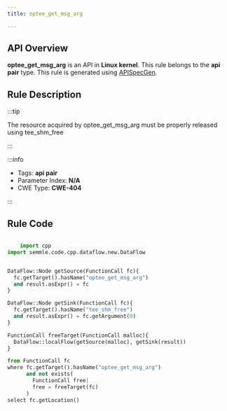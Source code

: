 ```yaml
---
title: optee_get_msg_arg

---
```



## API Overview
**optee_get_msg_arg** is an API in **Linux kernel**. This rule belongs to the **api pair** type. This rule is generated using [APISpecGen](../../tools/APISpecGen).
## Rule Description

:::tip

The resource acquired by optee_get_msg_arg must be properly released using tee_shm_free

:::

:::info

- Tags: **api pair**
- Parameter Index: **N/A**
- CWE Type: **CWE-404**

:::

## Rule Code
```python

    import cpp
import semmle.code.cpp.dataflow.new.DataFlow


DataFlow::Node getSource(FunctionCall fc){
  fc.getTarget().hasName("optee_get_msg_arg")
  and result.asExpr() = fc
}

DataFlow::Node getSink(FunctionCall fc){
  fc.getTarget().hasName("tee_shm_free")
  and result.asExpr() = fc.getArgument(0)
}

FunctionCall freeTarget(FunctionCall malloc){
  DataFlow::localFlow(getSource(malloc), getSink(result))
}

from FunctionCall fc
where fc.getTarget().hasName("optee_get_msg_arg")
      and not exists(
        FunctionCall free| 
        free = freeTarget(fc)
      )
select fc.getLocation()

    
```